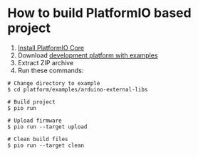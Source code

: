 How to build PlatformIO based project
=====================================

1. [Install PlatformIO Core](https://docs.platformio.org/page/core.html)
2. Download [development platform with examples](https://github.com/modern-avr/platform/archive/develop.zip)
3. Extract ZIP archive
4. Run these commands:

```shell
# Change directory to example
$ cd platform/examples/arduino-external-libs

# Build project
$ pio run

# Upload firmware
$ pio run --target upload

# Clean build files
$ pio run --target clean
```
